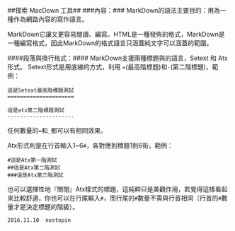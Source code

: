 ##摸索 MacDown 工具##
###內容：###
MarkDown的語法主要目的：用為一種作為網路內容的寫作語言。
	
MarkDown它讓文更容易閱讀、編寫。HTML是一種發佈的格式，MarkDown是一種編寫格式，因此MarkDown的格式語言只涵蓋純文字可以涵蓋的範圍。

####段落與換行格式：####
MarkDown支援兩種標題與的語言，Setext 和 Atx 形式。
Setext形式是用底線的方式，利用 `=`(最高階標題)和`-`(第二階標題)，範例：

	這是Setext最高階標題測試
	=====================
	
	這是atx第二階標題測試
	--------------------- 
	
任何數量的`=`和`_`都可以有相同效果。

Atx形式則是在行首輸入1~6`#`，各對應到標題1到6街，範例：

	#這是Atx第一階測試
	##這是Atx第二階測試
	###這是Atx第三階測試
也可以選擇性地『關閉』Atx樣式的標題，這純粹只是美觀作用，若覺得這樣看起來比較舒適，你也可以在行尾輸入`#`，而行尾的`#`數量不需與行首相同（行首的`#`數量才是決定標題的階級）。




`2016.11.10 
nostopin`
	


